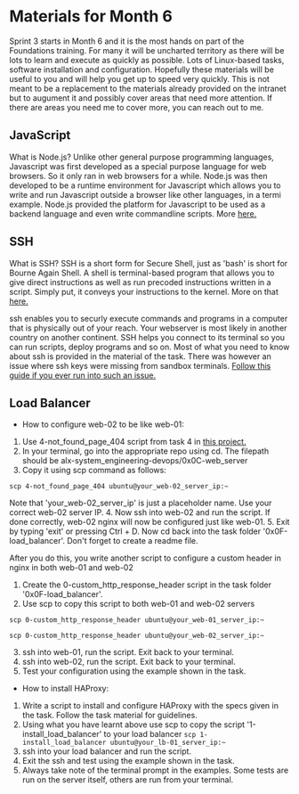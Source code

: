 # Materials for Month 6

Sprint 3 starts in Month 6 and it is the most hands on part of the Foundations training. For many it will be uncharted territory as there will be lots to learn and execute as quickly as possible. Lots of Linux-based tasks, software installation and configuration. Hopefully these materials will be useful to you and will help you get up to speed very quickly. This is not meant to be a replacement to the materials already provided on the intranet but to augument it and possibly cover areas that need more attention. If there are areas you need me to cover more, you can reach out to me.

## JavaScript
What is Node.js? Unlike other general purpose programming languages, Javascript was first developed as a special purpose language for web browsers. So it only ran in web browsers for a while. Node.js was then developed to be a runtime environment for Javascript which allows you to write and run Javascript outside a browser like other languages, in a termi example. Node.js provided the platform for Javascript to be used as a backend language and even write commandline scripts.
More [here.](https://www.educative.io/blog/what-is-nodejs)

## SSH
What is SSH? SSH is a short form for Secure Shell, just as 'bash' is short for Bourne Again Shell. A shell is terminal-based program that allows you to give direct instructions as well as run precoded instructions written in a script. Simply put, it conveys your instructions to the kernel. More on that [here.](https://www.geeksforgeeks.org/what-is-terminal-console-shell-and-kernel/)

ssh enables you to securly execute commands and programs in a computer that is physically out of your reach. Your webserver is most likely in another country on another continent. SSH helps you connect to its terminal so you can run scripts, deploy programs and so on. Most of what you need to know about ssh is provided in the material of the task. There was however an issue where ssh keys were missing from sandbox terminals. [Follow this guide if you ever run into such an issue.](https://www.baeldung.com/linux/copy-ssh-keys)

## Load Balancer
* How to configure web-02 to be like web-01:
1. Use 4-not_found_page_404 script from task 4 in [this project.](https://intranet.alxswe.com/projects/266)
2. In your terminal, go into the appropriate repo using cd. The filepath should be alx-system_engineering-devops/0x0C-web_server
3. Copy it using scp command as follows:
```
scp 4-not_found_page_404 ubuntu@your_web-02_server_ip:~
```
Note that 'your_web-02_server_ip' is just a placeholder name. Use your correct web-02 server IP.
4. Now ssh into web-02 and run the script. If done correctly, web-02 nginx will now be configured just like web-01.
5. Exit by typing 'exit' or pressing Ctrl + D. Now cd back into the task folder '0x0F-load_balancer'. Don't forget to create a readme file.

After you do this, you write another script to configure a custom header in nginx in both web-01 and web-02
1. Create the 0-custom_http_response_header script in the task folder '0x0F-load_balancer'.
2. Use scp to copy this script to both web-01 and web-02 servers
```
scp 0-custom_http_response_header ubuntu@your_web-01_server_ip:~
```
```
scp 0-custom_http_response_header ubuntu@your_web-02_server_ip:~
```
3. ssh into web-01, run the script. Exit back to your terminal.
4. ssh into web-02, run the script. Exit back to your terminal.
5. Test your configuration using the example shown in the task.

* How to install HAProxy:
1. Write a script to install and configure HAProxy with the specs given in the task. Follow the task material for guidelines.
2. Using what you have learnt above use scp to copy the script '1-install_load_balancer' to your load balancer
```scp 1-install_load_balancer ubuntu@your_lb-01_server_ip:~```
3. ssh into your load balancer and run the script.
4. Exit the ssh and test using the example shown in the task.
5. Always take note of the terminal prompt in the examples. Some tests are run on the server itself, others are run from your terminal.

